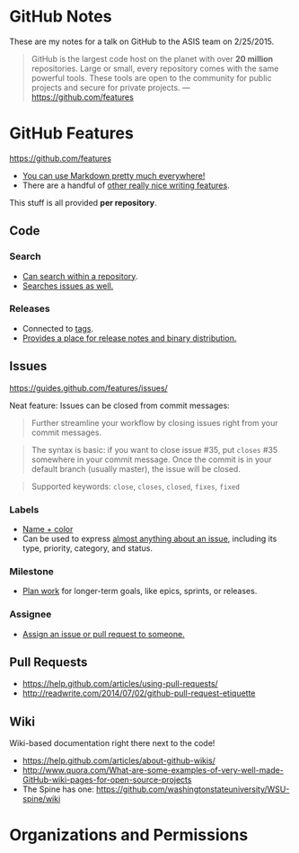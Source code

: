 GitHub Notes
============

These are my notes for a talk on GitHub to the ASIS team on 2/25/2015.

> GitHub is the largest code host on the planet with over **20 million** repositories. Large or small, every repository comes with the same powerful tools. These tools are open to the community for public projects and secure for private projects. &mdash; https://github.com/features

# GitHub Features

https://github.com/features

 * [You can use Markdown pretty much everywhere!](https://help.github.com/articles/github-flavored-markdown/)
 * There are a handful of [other really nice writing features](https://help.github.com/articles/writing-on-github/).

This stuff is all provided **per repository**.

## Code

### Search

 * [Can search within a repository](https://github.com/washingtonstateuniversity/WSU-spine/search?utf8=%E2%9C%93&q=scroll).
 * [Searches issues as well.](https://github.com/washingtonstateuniversity/WSU-spine/search?q=scroll&type=Issues&utf8=%E2%9C%93)

### Releases

 * Connected to [tags](http://git-scm.com/book/en/v2/Git-Basics-Tagging).
 * [Provides a place for release notes and binary distribution.](https://help.github.com/articles/about-releases/)

## Issues

https://guides.github.com/features/issues/

Neat feature: Issues can be closed from commit messages:

> Further streamline your workflow by closing issues right from your commit messages.

> The syntax is basic: if you want to close issue #35, put `closes` #35 somewhere in your commit message. Once the commit is in your default branch (usually master), the issue will be closed.

> Supported keywords: `close`, `closes`, `closed`, `fixes`, `fixed`

### Labels

 * [Name + color](https://help.github.com/articles/creating-and-editing-labels-for-issues-and-pull-requests/)
 * Can be used to express [almost anything about an issue](http://www.quora.com/What-is-the-best-way-to-name-GitHub-issue-labels), including its type, priority, category, and status.

### Milestone

 * [Plan work](https://help.github.com/articles/creating-and-editing-milestones-for-issues-and-pull-requests/) for longer-term goals, like epics, sprints, or releases.

### Assignee

 * [Assign an issue or pull request to someone.](https://help.github.com/articles/assigning-issues-and-pull-requests-to-other-github-users/)

## Pull Requests

 * https://help.github.com/articles/using-pull-requests/
 * http://readwrite.com/2014/07/02/github-pull-request-etiquette

## Wiki

Wiki-based documentation right there next to the code!

 * https://help.github.com/articles/about-github-wikis/
 * http://www.quora.com/What-are-some-examples-of-very-well-made-GitHub-wiki-pages-for-open-source-projects
 * The Spine has one: https://github.com/washingtonstateuniversity/WSU-spine/wiki

# Organizations and Permissions
